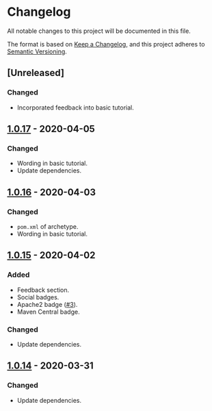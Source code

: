 # Changelog
All notable changes to this project will be documented in this file.

The format is based on [Keep a Changelog](https://keepachangelog.com/en/1.0.0/),
and this project adheres to [Semantic Versioning](https://semver.org/spec/v2.0.0.html).

## [Unreleased]
### Changed
- Incorporated feedback into basic tutorial.

## [1.0.17](https://github.com/quantummaid/quantummaid-tutorials/blob/master/README.md) - 2020-04-05
### Changed
- Wording in basic tutorial.
- Update dependencies.

## [1.0.16](https://github.com/quantummaid/quantummaid-tutorials/blob/master/README.md) - 2020-04-03
### Changed
- `pom.xml` of archetype.
- Wording in basic tutorial.

## [1.0.15](https://github.com/quantummaid/quantummaid-tutorials/blob/master/README.md) - 2020-04-02
### Added
- Feedback section.
- Social badges.
- Apache2 badge ([#3](https://github.com/quantummaid/quantummaid-tutorials/issues/3)).
- Maven Central badge.
### Changed
- Update dependencies.

## [1.0.14](https://github.com/quantummaid/quantummaid-tutorials/blob/master/README.md) - 2020-03-31
### Changed
- Update dependencies.
 